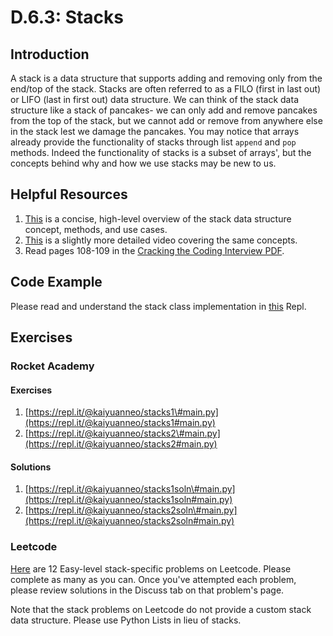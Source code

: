 # D.6.3: Stacks

## Introduction

A stack is a data structure that supports adding and removing only from the end/top of the stack. Stacks are often referred to as a FILO \(first in last out\) or LIFO \(last in first out\) data structure. We can think of the stack data structure like a stack of pancakes- we can only add and remove pancakes from the top of the stack, but we cannot add or remove from anywhere else in the stack lest we damage the pancakes. You may notice that arrays already provide the functionality of stacks through list `append` and `pop` methods. Indeed the functionality of stacks is a subset of arrays', but the concepts behind why and how we use stacks may be new to us.

## Helpful Resources

1. [This](https://www.youtube.com/watch?v=k1PX5LxFfTo) is a concise, high-level overview of the stack data structure concept, methods, and use cases.
2. [This](https://www.youtube.com/watch?v=F1F2imiOJfk) is a slightly more detailed video covering the same concepts.
3. Read pages 108-109 in the [Cracking the Coding Interview PDF](../d.0-dsa-overview.md#resources).

## Code Example

Please read and understand the stack class implementation in [this](https://repl.it/@kaiyuanneo/stack-class-definitions#main.py) Repl.

## Exercises

### Rocket Academy

#### Exercises

1. [https://repl.it/@kaiyuanneo/stacks1\#main.py](https://repl.it/@kaiyuanneo/stacks1#main.py)
2. [https://repl.it/@kaiyuanneo/stacks2\#main.py](https://repl.it/@kaiyuanneo/stacks2#main.py)

#### Solutions

1. [https://repl.it/@kaiyuanneo/stacks1soln\#main.py](https://repl.it/@kaiyuanneo/stacks1soln#main.py)
2. [https://repl.it/@kaiyuanneo/stacks2soln\#main.py](https://repl.it/@kaiyuanneo/stacks2soln#main.py)

### Leetcode

[Here](https://leetcode.com/problemset/all/?difficulty=Easy&topicSlugs=stack) are 12 Easy-level stack-specific problems on Leetcode. Please complete as many as you can. Once you've attempted each problem, please review solutions in the Discuss tab on that problem's page.

Note that the stack problems on Leetcode do not provide a custom stack data structure. Please use Python Lists in lieu of stacks.

